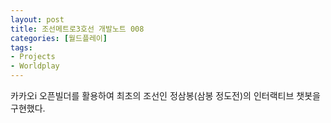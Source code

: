 ```yaml
---
layout: post
title: 조선메트로3호선 개발노트 008
categories: [월드플레이]
tags: 
- Projects
- Worldplay
---
```


카카오i 오픈빌더를 활용하여 최초의 조선인 정삼봉(삼봉 정도전)의 인터랙티브 챗봇을 구현했다.
